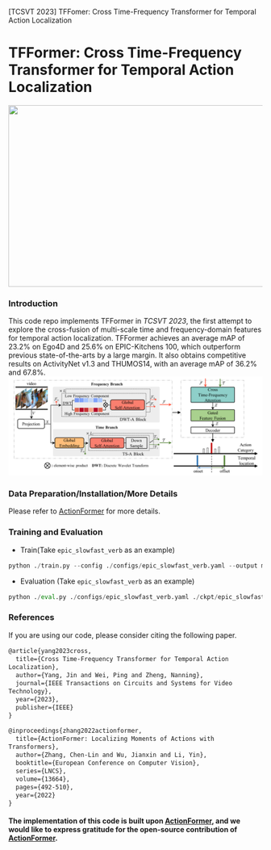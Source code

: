 [TCSVT 2023] TFFomer: Cross Time-Frequency Transformer for Temporal Action Localization

# TFFormer: Cross Time-Frequency Transformer for Temporal Action Localization

<img src="./visualization results.gif" width=720px height=360px align="center" />

### Introduction
This code repo implements TFFormer in _TCSVT 2023_, the first attempt to explore the cross-fusion of multi-scale time and frequency-domain features for temporal action localization. TFFormer achieves an average mAP of 23.2% on Ego4D and 25.6% on EPIC-Kitchens 100, which outperform previous state-of-the-arts by a large margin. It also obtains competitive results on ActivityNet v1.3 and THUMOS14, with an average mAP of 36.2% and 67.8%.
![pipeline](./teaser.png)
### Data Preparation/Installation/More Details
Please refer to [ActionFormer](https://github.com/happyharrycn/actionformer_release) for more details.
### Training and Evaluation
- Train(Take `epic_slowfast_verb` as an example)
```python 
python ./train.py --config ./configs/epic_slowfast_verb.yaml --output model
```
- Evaluation (Take `epic_slowfast_verb` as an example)
```python
python ./eval.py ./configs/epic_slowfast_verb.yaml ./ckpt/epic_slowfast_verb_model
```

### References
If you are using our code, please consider citing the following paper.
```
@article{yang2023cross,
  title={Cross Time-Frequency Transformer for Temporal Action Localization},
  author={Yang, Jin and Wei, Ping and Zheng, Nanning},
  journal={IEEE Transactions on Circuits and Systems for Video Technology},
  year={2023},
  publisher={IEEE}
}
```

```
@inproceedings{zhang2022actionformer,
  title={ActionFormer: Localizing Moments of Actions with Transformers},
  author={Zhang, Chen-Lin and Wu, Jianxin and Li, Yin},
  booktitle={European Conference on Computer Vision},
  series={LNCS},
  volume={13664},
  pages={492-510},
  year={2022}
}
```

#### The implementation of this code is built upon [ActionFormer](https://github.com/happyharrycn/actionformer_release), and we would like to express gratitude for the open-source contribution of [ActionFormer](https://github.com/happyharrycn/actionformer_release).
